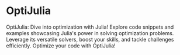# OptiJulia
OptiJulia: Dive into optimization with Julia! Explore code snippets and examples showcasing Julia's power in solving optimization problems. Leverage its versatile solvers, boost your skills, and tackle challenges efficiently. Optimize your code with OptiJulia!
